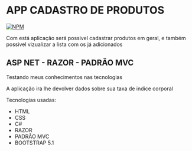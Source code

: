 # APP CADASTRO DE PRODUTOS

[![NPM](https://img.shields.io/npm/l/react)](https://github.com/MauricioMoreiira/IMC/blob/main/LICENSE) 

 Com está aplicação será possivel cadastrar produtos em geral, e também possivel vizualizar a lista com os já adicionados

## ASP NET - RAZOR - PADRÃO MVC

Testando meus conhecimentos nas tecnologias

A aplicação ira lhe devolver dados sobre sua taxa de indice corporal

Tecnologias usadas:
- HTML
- CSS
- C#
- RAZOR
- PADRÃO MVC
- BOOTSTRAP 5.1


